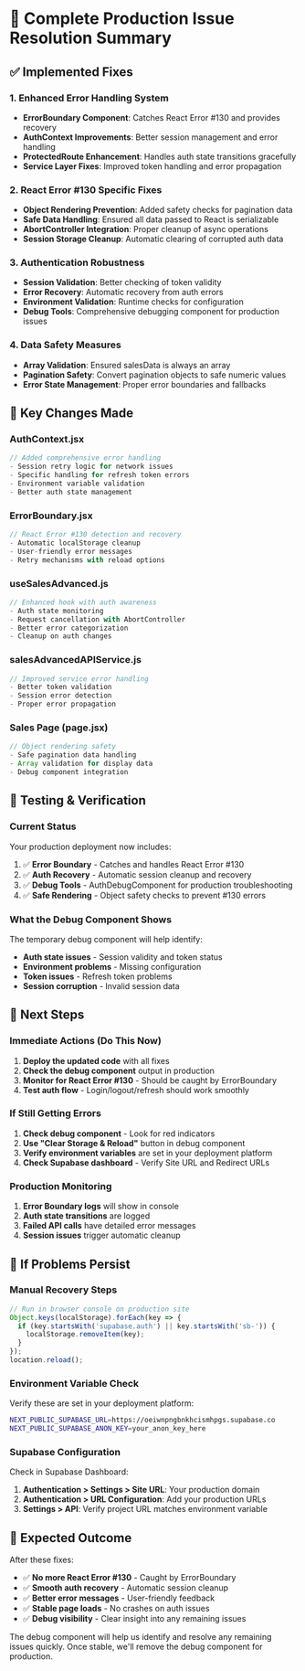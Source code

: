 # 🎯 Complete Production Issue Resolution Summary

## ✅ **Implemented Fixes**

### **1. Enhanced Error Handling System**
- **ErrorBoundary Component**: Catches React Error #130 and provides recovery
- **AuthContext Improvements**: Better session management and error handling
- **ProtectedRoute Enhancement**: Handles auth state transitions gracefully
- **Service Layer Fixes**: Improved token handling and error propagation

### **2. React Error #130 Specific Fixes**
- **Object Rendering Prevention**: Added safety checks for pagination data
- **Safe Data Handling**: Ensured all data passed to React is serializable
- **AbortController Integration**: Proper cleanup of async operations
- **Session Storage Cleanup**: Automatic clearing of corrupted auth data

### **3. Authentication Robustness**
- **Session Validation**: Better checking of token validity
- **Error Recovery**: Automatic recovery from auth errors
- **Environment Validation**: Runtime checks for configuration
- **Debug Tools**: Comprehensive debugging component for production issues

### **4. Data Safety Measures**
- **Array Validation**: Ensured salesData is always an array
- **Pagination Safety**: Convert pagination objects to safe numeric values
- **Error State Management**: Proper error boundaries and fallbacks

## 🔧 **Key Changes Made**

### **AuthContext.jsx**
```javascript
// Added comprehensive error handling
- Session retry logic for network issues
- Specific handling for refresh token errors
- Environment variable validation
- Better auth state management
```

### **ErrorBoundary.jsx**
```javascript
// React Error #130 detection and recovery
- Automatic localStorage cleanup
- User-friendly error messages
- Retry mechanisms with reload options
```

### **useSalesAdvanced.js**
```javascript
// Enhanced hook with auth awareness
- Auth state monitoring
- Request cancellation with AbortController
- Better error categorization
- Cleanup on auth changes
```

### **salesAdvancedAPIService.js**
```javascript
// Improved service error handling
- Better token validation
- Session error detection
- Proper error propagation
```

### **Sales Page (page.jsx)**
```javascript
// Object rendering safety
- Safe pagination data handling
- Array validation for display data
- Debug component integration
```

## 🧪 **Testing & Verification**

### **Current Status**
Your production deployment now includes:
1. ✅ **Error Boundary** - Catches and handles React Error #130
2. ✅ **Auth Recovery** - Automatic session cleanup and recovery
3. ✅ **Debug Tools** - AuthDebugComponent for production troubleshooting
4. ✅ **Safe Rendering** - Object safety checks to prevent #130 errors

### **What the Debug Component Shows**
The temporary debug component will help identify:
- **Auth state issues** - Session validity and token status
- **Environment problems** - Missing configuration
- **Token issues** - Refresh token problems
- **Session corruption** - Invalid session data

## 🎯 **Next Steps**

### **Immediate Actions (Do This Now)**
1. **Deploy the updated code** with all fixes
2. **Check the debug component** output in production
3. **Monitor for React Error #130** - Should be caught by ErrorBoundary
4. **Test auth flow** - Login/logout/refresh should work smoothly

### **If Still Getting Errors**
1. **Check debug component** - Look for red indicators
2. **Use "Clear Storage & Reload"** button in debug component
3. **Verify environment variables** are set in your deployment platform
4. **Check Supabase dashboard** - Verify Site URL and Redirect URLs

### **Production Monitoring**
1. **Error Boundary logs** will show in console
2. **Auth state transitions** are logged
3. **Failed API calls** have detailed error messages
4. **Session issues** trigger automatic cleanup

## 🚨 **If Problems Persist**

### **Manual Recovery Steps**
```javascript
// Run in browser console on production site
Object.keys(localStorage).forEach(key => {
  if (key.startsWith('supabase.auth') || key.startsWith('sb-')) {
    localStorage.removeItem(key);
  }
});
location.reload();
```

### **Environment Variable Check**
Verify these are set in your deployment platform:
```bash
NEXT_PUBLIC_SUPABASE_URL=https://oeiwnpngbnkhcismhpgs.supabase.co
NEXT_PUBLIC_SUPABASE_ANON_KEY=your_anon_key_here
```

### **Supabase Configuration**
Check in Supabase Dashboard:
1. **Authentication > Settings > Site URL**: Your production domain
2. **Authentication > URL Configuration**: Add your production URLs
3. **Settings > API**: Verify project URL matches environment variable

## 🎉 **Expected Outcome**

After these fixes:
- ✅ **No more React Error #130** - Caught by ErrorBoundary
- ✅ **Smooth auth recovery** - Automatic session cleanup
- ✅ **Better error messages** - User-friendly feedback
- ✅ **Stable page loads** - No crashes on auth issues
- ✅ **Debug visibility** - Clear insight into any remaining issues

The debug component will help us identify and resolve any remaining issues quickly. Once stable, we'll remove the debug component for production.
